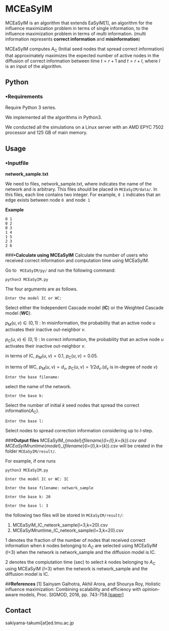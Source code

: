 # **MCEaSyIM**
MCEaSyIM is an algorithm that extends EaSyIM[1], an algorithm for the influence maximization problem in terms of single information, to the influence maximization problem in terms of multi information.
(multi information represents **correct information** and **misinformation**)


MCEaSyIM computes $A_{\text{C}}$ (Initial seed nodes that spread correct information) that approximately maximizes the expected number of active nodes in the diffusion of correct information between time $t = r+1$ and $t = r + l$, where $l$ is an input of the algorithm.

## **Python**
### **•Requirements**
Require Python 3 series.

We implemented all the algorithms in Python3.

We conducted all the simulations on a Linux server with an AMD EPYC 7502 processor and 125 GB of main memory.

## **Usage**
### **•Inputfile**
**network_sample.txt**

We need to files, network_sample.txt, where indicates the name of the network and is arbitrary. This files should be placed in `MCEaSyIM/data/`. In this files, each line contains two integer.
For example, `0 1` indicates that an edge exists between node `0 `and node` 1`

**Example**


```
0 1
0 2
0 3
1 4
1 5
2 3
2 6
```

###**•Calculate using MCEaSyIM**
Calculate the number of users who received correct information and computation time using MCEaSyIM.

Go to ` MCEaSyIM/py/` and run the following command:


```
python3 MCEaSyIM.py
```
The four arguments are as follows.

```
Enter the model IC or WC:
```
Select either the Independent Cascade model (**IC**) or the Weighted Cascade model (**WC**).

$p_\text{M}(u, v) \in (0, 1)$ : In misinformation, the probability that an
active node $u$ activates their inactive out-neighbor $v$.

$p_\text{C}(u, v) \in (0, 1)$ : In correct information, the probability that an
active node $u$ activates their inactive out-neighbor $v$.

in terms of IC, $p_\text{M}(u, v)=0.1$, $p_\text{C}(u, v)=0.05$.

in terms of WC, $p_\text{M}(u, v)=d_v$, $p_\text{C}(u, v)=1/2d_v$.($d_v$ is in-degree of node $v$)



```
Enter the base filename:
```
select the name of the network.



```
Enter the base k:
```
Select the number of initial $k$ seed nodes that spread the correct information($A_\text{C}$).



```
Enter the base l:
```
Select nodes to spread correction information considering up to $l$-step.



###**Output files**
MCEaSyIM_{*model*}_{*filename*}(l={*l*},k={*k*}).csv and MCEaSyIMruntime_{*model*}_{*filename*}(l={*l*},k={*k*}).csv will be created in the folder `MCEaSyIM/result/`.

For example, if one runs
```
python3 MCEaSyIM.py
```

```
Enter the model IC or WC: IC
```
```
Enter the base filename: network_sample
```
```
Enter the base k: 20
```

```
Enter the base l: 3
```

the following two files will be stored in `MCEaSyIM/result/`:


1.   MCEaSyIM_IC_neteork_sample(l=3,k=20).csv
2.   MCEaSyIMruntime_IC_neteork_sample(l=3,k=20).csv

1 denotes the fraction of the number of nodes that received correct information when $k$ nodes belonging to $A_C$ are selected using MCEaSyIM ($l$=3) when the network is network_sample and the diffusion model is IC.

2 denotes the compiutation time (sec) to select $k$ nodes belonging to $A_C$ using MCEaSyIM ($l$=3) when the network is network_sample and the diffusion model is IC.

##**References**
[1] Sainyam Galhotra, Akhil Arora, and Shourya Roy, Holistic influence maximization: Combining scalability and efficiency
with opinion-aware models, Proc. SIGMOD, 2016, pp. 743-758.[[paper]](https://arxiv.org/pdf/1602.03110.pdf)

## **Contact**
sakiyama-takumi[at]ed.tmu.ac.jp
